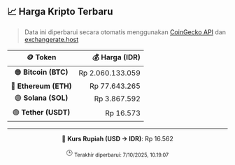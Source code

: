 

<!-- HARGA_KRIPTO -->
## 📈 Harga Kripto Terbaru

> Data ini diperbarui secara otomatis menggunakan [CoinGecko API](https://www.coingecko.com/) dan [exchangerate.host](https://exchangerate.host/)

<div align="center">

| 🪙 Token | 💰 Harga (IDR) |
|:------:|---------------:|
| 🟠 **Bitcoin (BTC)**   | Rp 2.060.133.059 |
| 🔵 **Ethereum (ETH)**  | Rp 77.643.265 |
| 🟣 **Solana (SOL)**    | Rp 3.867.592 |
| 🟢 **Tether (USDT)**   | Rp 16.573 |

---

💱 **Kurs Rupiah (USD → IDR)**: Rp 16.562

🕒 <sub>Terakhir diperbarui: 7/10/2025, 10.19.07</sub>

</div>
<!-- /HARGA_KRIPTO -->